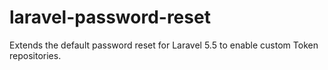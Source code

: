 # laravel-password-reset
Extends the default password reset for Laravel 5.5 to enable custom Token repositories.
